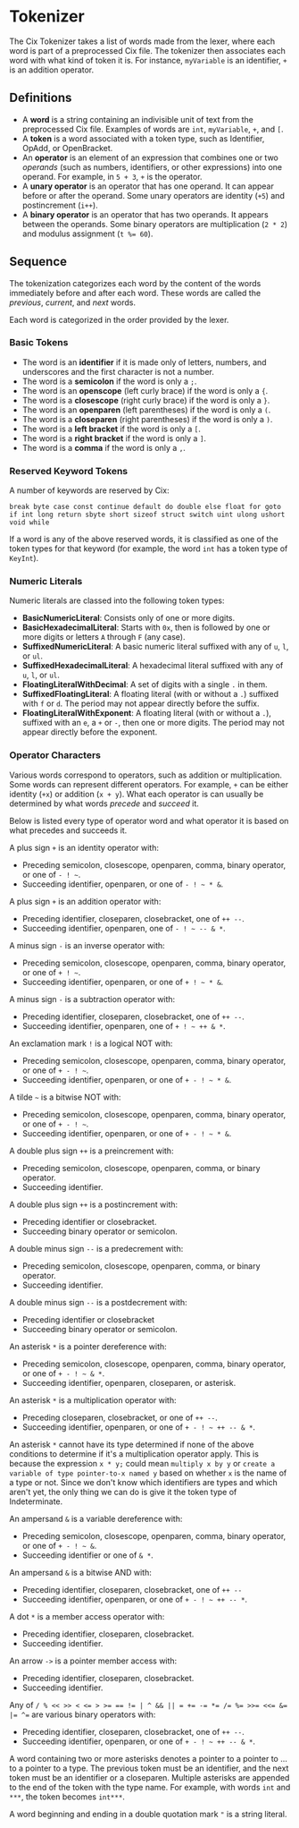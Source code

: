 # Tokenizer

The Cix Tokenizer takes a list of words made from the lexer, where each word is part of a preprocessed Cix file. The tokenizer then associates each word with what kind of token it is. For instance, `myVariable` is an identifier, `+` is an addition operator.

## Definitions

* A **word** is a string containing an indivisible unit of text from the preprocessed Cix file. Examples of words are `int`, `myVariable`, `+`, and `[`.
* A **token** is a word associated with a token type, such as Identifier, OpAdd, or OpenBracket.
* An **operator** is an element of an expression that combines one or two *operands* (such as numbers, identifiers, or other expressions) into one operand. For example, in `5 + 3`, `+` is the operator.
* A **unary operator** is an operator that has one operand. It can appear before or after the operand. Some unary operators are identity (`+5`) and postincrement (`i++`).
* A **binary operator** is an operator that has two operands. It appears between the operands. Some binary operators are multiplication (`2 * 2`) and modulus assignment (`t %= 60`).

## Sequence

The tokenization categorizes each word by the content of the words immediately before and after each word. These words are called the *previous*, *current*, and *next* words.

Each word is categorized in the order provided by the lexer.

### Basic Tokens
* The word is an **identifier** if it is made only of letters, numbers, and underscores and the first character is not a number.
* The word is a **semicolon** if the word is only a `;`.
* The word is an **openscope** (left curly brace) if the word is only a `{`.
* The word is a **closescope** (right curly brace) if the word is only a `}`.
* The word is an **openparen** (left parentheses) if the word is only a `(`.
* The word is a **closeparen** (right parentheses) if the word is only a `)`.
* The word is a **left bracket** if the word is only a `[`.
* The word is a **right bracket** if the word is only a `]`.
* The word is a **comma** if the word is only a `,`.

### Reserved Keyword Tokens
A number of keywords are reserved by Cix:

```
break byte case const continue default do double else float for goto if int long return sbyte short sizeof struct switch uint ulong ushort void while
```

If a word is any of the above reserved words, it is classified as one of the token types for that keyword (for example, the word `int` has a token type of `KeyInt`).

### Numeric Literals

Numeric literals are classed into the following token types:

* **BasicNumericLiteral**: Consists only of one or more digits.
* **BasicHexadecimalLiteral**: Starts with `0x`, then is followed by one or more digits or letters `A` through `F` (any case).
* **SuffixedNumericLiteral**: A basic numeric literal suffixed with any of `u`, `l`, or `ul`.
* **SuffixedHexadecimalLiteral**: A hexadecimal literal suffixed with any of `u`, `l`, or `ul`.
* **FloatingLiteralWithDecimal**: A set of digits with a single `.` in them.
* **SuffixedFloatingLiteral**: A floating literal (with or without a `.`) suffixed with `f` or `d`. The period may not appear directly before the suffix.
* **FloatingLiteralWithExponent**: A floating literal (with or without a `.`), suffixed with an `e`, a `+` or `-`, then one or more digits. The period may not appear directly before the exponent.

### Operator Characters

Various words correspond to operators, such as addition or multiplication. Some words can represent different operators. For example, `+` can be either identity (`+x`) or addition (`x + y`). What each operator is can usually be determined by what words *precede* and *succeed* it.

Below is listed every type of operator word and what operator it is based on what precedes and succeeds it.

A plus sign `+` is an identity operator with:
* Preceding semicolon, closescope, openparen, comma, binary operator, or one of `- ! ~`. 
* Succeeding identifier, openparen, or one of `- ! ~ * &`.

A plus sign `+` is an addition operator with:
* Preceding identifier, closeparen, closebracket, one of `++ --`.
* Succeeding identifier, openparen, one of `- ! ~ -- & *`.

A minus sign `-` is an inverse operator with:
* Preceding semicolon, closescope, openparen, comma, binary operator, or one of `+ ! ~`.
* Succeeding identifier, openparen, or one of `+ ! ~ * &`.

A minus sign `-` is a subtraction operator with:
* Preceding identifier, closeparen, closebracket, one of `++ --`.
* Succeeding identifier, openparen, one of `+ ! ~ ++ & *`.

An exclamation mark `!` is a logical NOT with:
* Preceding semicolon, closescope, openparen, comma, binary operator, or one of `+ - ! ~`.
* Succeeding identifier, openparen, or one of `+ - ! ~ * &`.

A tilde `~` is a bitwise NOT with:
* Preceding semicolon, closescope, openparen, comma, binary operator, or one of `+ - ! ~`.
* Succeeding identifier, openparen, or one of `+ - ! ~ * &`.

A double plus sign `++` is a preincrement with:
* Preceding semicolon, closescope, openparen, comma, or binary operator. 
* Succeeding identifier.

A double plus sign `++` is a postincrement with:
* Preceding identifier or closebracket. 
* Succeeding binary operator or semicolon.

A double minus sign `--` is a predecrement with:
* Preceding semicolon, closescope, openparen, comma, or binary operator. 
* Succeeding identifier.

A double minus sign `--` is a postdecrement with:
* Preceding identifier or closebracket
* Succeeding binary operator or semicolon.

An asterisk `*` is a pointer dereference with:
* Preceding semicolon, closescope, openparen, comma, binary operator, or one of `+ - ! ~ & *`.
* Succeeding identifier, openparen, closeparen, or asterisk.

An asterisk `*` is a multiplication operator with:
* Preceding closeparen, closebracket, or one of `++ --`.
* Succeeding identifier, openparen, or one of `+ - ! ~ ++ -- & *`.

An asterisk `*` cannot have its type determined if none of the above conditions to determine if it's a multiplication operator apply. This is because the expression `x * y;` could mean `multiply x by y` or `create a variable of type pointer-to-x named y` based on whether `x` is the name of a type or not. Since we don't know which identifiers are types and which aren't yet, the only thing we can do is give it the token type of Indeterminate.

An ampersand `&` is a variable dereference with:
* Preceding semicolon, closescope, openparen, comma, binary operator, or one of `+ - ! ~ &`. 
* Succeeding identifier or one of `& *`.

An ampersand `&` is a bitwise AND with:
* Preceding identifier, closeparen, closebracket, one of `++ --`
* Succeeding identifier, openparen, or one of `+ - ! ~ ++ -- *`.

A dot `*` is a member access operator with:
* Preceding identifier, closeparen, closebracket.
* Succeeding identifier.

An arrow `->` is a pointer member access with:
* Preceding identifier, closeparen, closebracket.
* Succeeding identifier.

Any of `/ % << >> < <= > >= == != | ^ && || = += -= *= /= %= >>= <<= &= |= ^=` are various binary operators with:
* Preceding identifier, closeparen, closebracket, one of `++ --`. 
* Succeeding identifier, openparen, or one of `+ - ! ~ ++ -- & *`.

A word containing two or more asterisks denotes a pointer to a pointer to ... to a pointer to a type. The previous token must be an identifier, and the next token must be an identifier or a closeparen. Multiple asterisks are appended to the end of the token with the type name. For example, with words `int` and `***`, the token becomes `int***`.

A word beginning and ending in a double quotation mark `"` is a string literal.